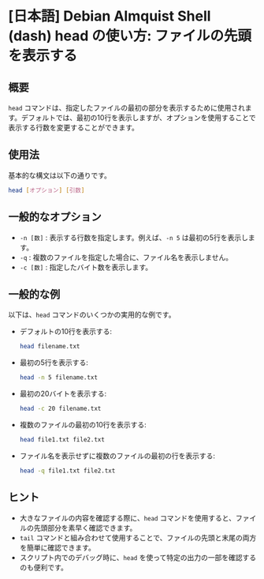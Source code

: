 # [日本語] Debian Almquist Shell (dash) head の使い方: ファイルの先頭を表示する

## 概要
`head` コマンドは、指定したファイルの最初の部分を表示するために使用されます。デフォルトでは、最初の10行を表示しますが、オプションを使用することで表示する行数を変更することができます。

## 使用法
基本的な構文は以下の通りです。

```bash
head [オプション] [引数]
```

## 一般的なオプション
- `-n [数]` : 表示する行数を指定します。例えば、`-n 5` は最初の5行を表示します。
- `-q` : 複数のファイルを指定した場合に、ファイル名を表示しません。
- `-c [数]` : 指定したバイト数を表示します。

## 一般的な例
以下は、`head` コマンドのいくつかの実用的な例です。

- デフォルトの10行を表示する:
    ```bash
    head filename.txt
    ```

- 最初の5行を表示する:
    ```bash
    head -n 5 filename.txt
    ```

- 最初の20バイトを表示する:
    ```bash
    head -c 20 filename.txt
    ```

- 複数のファイルの最初の10行を表示する:
    ```bash
    head file1.txt file2.txt
    ```

- ファイル名を表示せずに複数のファイルの最初の行を表示する:
    ```bash
    head -q file1.txt file2.txt
    ```

## ヒント
- 大きなファイルの内容を確認する際に、`head` コマンドを使用すると、ファイルの先頭部分を素早く確認できます。
- `tail` コマンドと組み合わせて使用することで、ファイルの先頭と末尾の両方を簡単に確認できます。
- スクリプト内でのデバッグ時に、`head` を使って特定の出力の一部を確認するのも便利です。